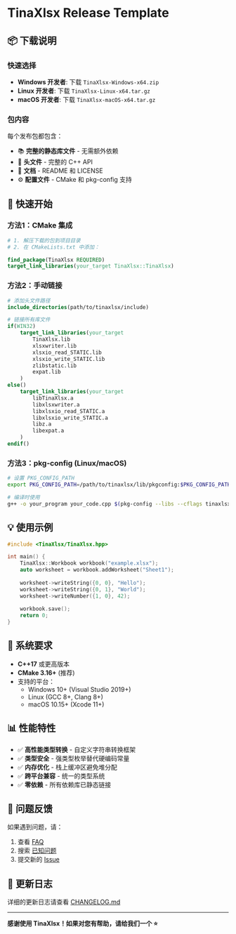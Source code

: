 # TinaXlsx Release Template

## 📦 下载说明

### 快速选择
- **Windows 开发者**: 下载 `TinaXlsx-Windows-x64.zip`
- **Linux 开发者**: 下载 `TinaXlsx-Linux-x64.tar.gz`
- **macOS 开发者**: 下载 `TinaXlsx-macOS-x64.tar.gz`

### 包内容
每个发布包都包含：
- 📚 **完整的静态库文件** - 无需额外依赖
- 📄 **头文件** - 完整的 C++ API
- 📖 **文档** - README 和 LICENSE
- ⚙️ **配置文件** - CMake 和 pkg-config 支持

## 🚀 快速开始

### 方法1：CMake 集成
```cmake
# 1. 解压下载的包到项目目录
# 2. 在 CMakeLists.txt 中添加：

find_package(TinaXlsx REQUIRED)
target_link_libraries(your_target TinaXlsx::TinaXlsx)
```

### 方法2：手动链接
```cmake
# 添加头文件路径
include_directories(path/to/tinaxlsx/include)

# 链接所有库文件
if(WIN32)
    target_link_libraries(your_target 
        TinaXlsx.lib
        xlsxwriter.lib 
        xlsxio_read_STATIC.lib
        xlsxio_write_STATIC.lib
        zlibstatic.lib
        expat.lib
    )
else()
    target_link_libraries(your_target
        libTinaXlsx.a
        libxlsxwriter.a
        libxlsxio_read_STATIC.a
        libxlsxio_write_STATIC.a
        libz.a
        libexpat.a
    )
endif()
```

### 方法3：pkg-config (Linux/macOS)
```bash
# 设置 PKG_CONFIG_PATH
export PKG_CONFIG_PATH=/path/to/tinaxlsx/lib/pkgconfig:$PKG_CONFIG_PATH

# 编译时使用
g++ -o your_program your_code.cpp $(pkg-config --libs --cflags tinaxlsx)
```

## 💡 使用示例

```cpp
#include <TinaXlsx/TinaXlsx.hpp>

int main() {
    TinaXlsx::Workbook workbook("example.xlsx");
    auto worksheet = workbook.addWorksheet("Sheet1");
    
    worksheet->writeString({0, 0}, "Hello");
    worksheet->writeString({0, 1}, "World");
    worksheet->writeNumber({1, 0}, 42);
    
    workbook.save();
    return 0;
}
```

## 🔧 系统要求

- **C++17** 或更高版本
- **CMake 3.16+** (推荐)
- 支持的平台：
  - Windows 10+ (Visual Studio 2019+)
  - Linux (GCC 8+, Clang 8+)
  - macOS 10.15+ (Xcode 11+)

## 📊 性能特性

- ✅ **高性能类型转换** - 自定义字符串转换框架
- ✅ **类型安全** - 强类型枚举替代硬编码常量
- ✅ **内存优化** - 栈上缓冲区避免堆分配
- ✅ **跨平台兼容** - 统一的类型系统
- ✅ **零依赖** - 所有依赖库已静态链接

## 🐛 问题反馈

如果遇到问题，请：
1. 查看 [FAQ](https://github.com/wuxianggujun/TinaXlsx/wiki/FAQ)
2. 搜索 [已知问题](https://github.com/wuxianggujun/TinaXlsx/issues)
3. 提交新的 [Issue](https://github.com/wuxianggujun/TinaXlsx/issues/new)

## 📝 更新日志

详细的更新日志请查看 [CHANGELOG.md](https://github.com/wuxianggujun/TinaXlsx/blob/main/CHANGELOG.md)

---

**感谢使用 TinaXlsx！如果对您有帮助，请给我们一个 ⭐** 
